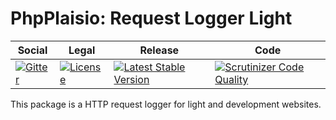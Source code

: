 # PhpPlaisio: Request Logger Light

<table>
<thead>
<tr>
<th>Social</th>
<th>Legal</th>
<th>Release</th>
<th>Code</th>
</tr>
</thead>
<tbody>
<tr>
<td>
<a href="https://gitter.im/PhpPlaisio/PhpPlaisio"><img src="https://badges.gitter.im/PhpPlaisio/PhpPlaisio.svg" alt="Gitter"/></a>
</td>
<td>
<a href="https://packagist.org/packages/plaisio/request-logger-light
"><img src="https://poser.pugx.org/plaisio/request-logger-light/license" alt="License"/></a>
</td>
<td>
<a href="https://packagist.org/packages/plaisio/request-logger-light"><img src="https://poser.pugx.org/plaisio/request-logger-light/v/stable" alt="Latest Stable Version"/></a><br/>
</td>
<td>
<a href="https://scrutinizer-ci.com/g/PhpPlaisio/request-logger-light/?branch=master"><img src="https://scrutinizer-ci.com/g/PhpPlaisio/request-logger-light/badges/quality-score.png?b=master" alt="Scrutinizer Code Quality"/></a>
</td>
</tr>
</tbody>
</table>

This package is a HTTP request logger for light and development websites.
